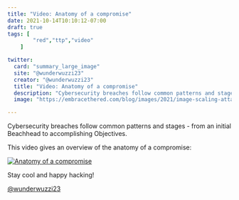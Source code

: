 ```yaml
---
title: "Video: Anatomy of a compromise"
date: 2021-10-14T10:10:12-07:00
draft: true
tags: [
        "red","ttp","video"
    ]

twitter:
  card: "summary_large_image"
  site: "@wunderwuzzi23"
  creator: "@wunderwuzzi23"
  title: "Video: Anatomy of a compromise"
  description: "Cybersecurity breaches follow common patterns and stages - from an initial Beachhead to accomplishing Objectives."
  image: "https://embracethered.com/blog/images/2021/image-scaling-attacks.png"

---
```


Cybersecurity breaches follow common patterns and stages - from an initial Beachhead to accomplishing Objectives.

This video gives an overview of the anatomy of a compromise:

[![Anatomy of a compromise](/blog/images/2021/anatomy-of-compromise.png)](https://www.youtube.com/watch?v=QzwLCTiAsDk)


Stay cool and happy hacking!

[@wunderwuzzi23](https://twitter.com/wunderwuzzi23)